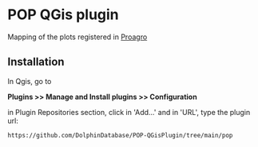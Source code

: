 # POP QGis plugin

Mapping of the plots registered in [Proagro](https://www.gov.br/agricultura/pt-br/assuntos/riscos-seguro/programa-nacional-de-zoneamento-agricola-de-risco-climatico/proagro)

## Installation

In Qgis, go to 

<b>Plugins >> Manage and Install plugins >> Configuration</b>

in Plugin Repositories section, click in 'Add...' and in 'URL', type the plugin url:

```
https://github.com/DolphinDatabase/POP-QGisPlugin/tree/main/pop
```
